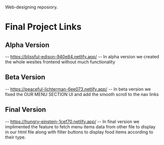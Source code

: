 Web-designing reposiory.
# Final Project Links 

## Alpha Version 
-- https://blissful-edison-940e84.netlify.app/
-- In alpha version we created the whole wesites frontend without much functionality 
## Beta Version
-- https://peaceful-lichterman-6ee073.netlify.app/
-- In beta version we fixed the OUR MENU SECTION UI and add the smooth scroll to the nav links
## Final Version
-- https://hungry-einstein-1cef70.netlify.app/
-- In final version we implimented the feature to fetch menu items data from other file to display in our html file along with filter buttons to display food items according to their type.
